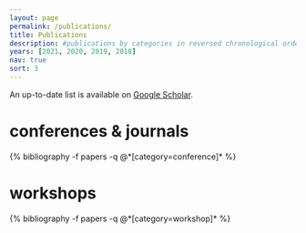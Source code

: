 ```yaml
---
layout: page
permalink: /publications/
title: Publications
description: #publications by categories in reversed chronological order.
years: [2021, 2020, 2019, 2018]
nav: true
sort: 3
---
```


<!-- _pages/publications.md -->
<div class="publications">

<p>An up-to-date list is available on <a href="https://scholar.google.com/citations?user=u15oBdQAAAAJ" target="_blank">Google Scholar</a>.</p>

<h1> conferences & journals </h1>
{% bibliography -f papers -q @*[category=conference]* %}

<h1> workshops </h1>
{% bibliography -f papers -q @*[category=workshop]* %}

</div>
